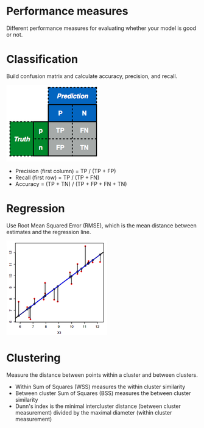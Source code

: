 Performance measures
====================

Different performance measures for evaluating whether your model is good or not.

# Classification

Build confusion matrix and calculate accuracy, precision, and recall.

![Confusion matrix](image/confusion_matrix.png)

* Precision (first column) = TP / (TP + FP)
* Recall (first row) = TP / (TP + FN)
* Accuracy = (TP + TN) / (TP + FP + FN + TN)

# Regression

Use Root Mean Squared Error (RMSE), which is the mean distance between estimates and the regression line.

![Root Mean Squared Error (RMSE)](image/rmse.png)

# Clustering

Measure the distance between points within a cluster and between clusters.

* Within Sum of Squares (WSS) measures the within cluster similarity
* Between cluster Sum of Squares (BSS) measures the between cluster similarity
* Dunn's index is the minimal intercluster distance (between cluster measurement) divided by the maximal diameter (within cluster measurement)

